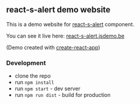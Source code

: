 ## react-s-alert demo website

This is a demo website for [react-s-alert](https://github.com/juliancwirko/react-s-alert) component.

You can see it live here: [react-s-alert.jsdemo.be](http://react-s-alert.jsdemo.be/)

(Demo created with [create-react-app](https://github.com/facebookincubator/create-react-app))


### Development

- clone the repo
- run `npm install`
- run `npm start` - dev server
- run `npm run dist` - build for production
